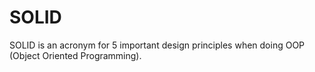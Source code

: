 # SOLID
SOLID is an acronym for 5 important design principles when doing OOP (Object Oriented Programming).

